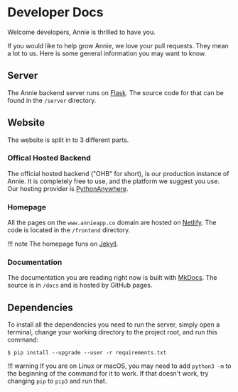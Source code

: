 # Developer Docs

Welcome developers, Annie is thrilled to have you.

If you would like to help grow Annie, we love your pull requests.
They mean a lot to us. Here is some general information you may want to know.

## Server

The Annie backend server runs on [Flask](http://flask.pocoo.org/). The source code for that can be found in the `/server` directory.

## Website

The website is split in to 3 different parts.

### Offical Hosted Backend

The official hosted backend ("OHB" for short), is our production instance of Annie.
It is completely free to use, and the platform we suggest you use.
Our hosting provider is [PythonAnywhere](https://pythonanywhere.com).

### Homepage

All the pages on the `www.annieapp.co` domain are hosted on [Netlify](https://netlify.com). The code is located in the `/frontend` directory.

!!! note
    The homepage funs on [Jekyll](https://jekyllrb.com).

### Documentation

The documentation you are reading right now is built with [MkDocs](https://www.mkdocs.org/).
The source is in `/docs` and is hosted by GitHub pages.

## Dependencies

To install all the dependencies you need to run the server, simply open a terminal,
change your working directory to the project root,
and run this command:

```terminal
$ pip install --upgrade --user -r requirements.txt
```

!!! warning
    If you are on Linux or macOS, you may need to add
    `python3 -m` to the beginning of the command for
    it to work. If that doesn't work, try changing
    `pip` to `pip3` and run that.
